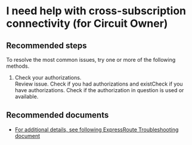 <properties
	pageTitle="I need help with cross-subscription connectivity (for Circuit Owner)"
	description="I need help with cross-subscription connectivity (for Circuit Owner)"
	service="microsoft.network"
	resource="expressroutecircuits"
	authors="kasparks"
	displayOrder="9"
	selfHelpType="resource"
	supportTopicIds=""
	resourceTags=""
	productPesIds=""
	cloudEnvironments="MoonCake"
/>

# I need help with cross-subscription connectivity (for Circuit Owner)

## **Recommended steps**

To resolve the most common issues, try one or more of the following methods.

1. Check your authorizations.<br>
Review issue. Check if you had authorizations and existCheck if you have authorizations. Check if the authorization in question is used or available.

## **Recommended documents**

* [For additional details, see following ExpressRoute Troubleshooting document](https://docs.azure.cn/expressroute/)
